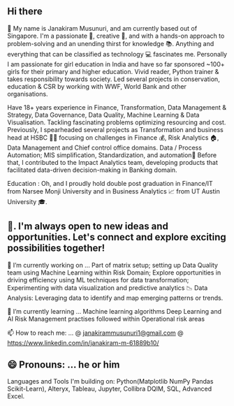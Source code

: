 ## Hi there 
👋 My name is Janakiram Musunuri, and am currently based out of Singapore.
   I'm a passionate 🥇, creative 🎨, and with a hands-on approach to problem-solving and an unending thirst for knowledge 📚. Anything and everything that can be classified as technology 💻 fascinates me. 
   Personally I am passionate for girl education in India and have so far sponsored ~100+ girls for their primary and higher education. 
   Vivid reader, Python trainer & takes responsibility towards society. Led several projects in conservation, education & CSR by working with WWF, World Bank and other organisations.
   
   Have 18+ years experience in Finance, Transformation, Data Management & Strategy, Data Governance, Data Quality, Machine Learning & Data Visualisation.
   Tackling fascinating problems optimizing resourcing and cost. Previously, I spearheaded several projects as Transformation and business head at HSBC 🧑‍🔬 focusing on challenges in Finance 💰, 
   Risk Analytics 🏠, Data Management and Chief control office domains. Data / Process Automation; MIS simplification, Standardization, and automation📣 Before that, I contributed to the Impact Analytics 
   team, developing products that facilitated data-driven decision-making in Banking domain. 
   
   Education : Oh, and I proudly hold double post graduation in Finance/IT from Narsee Monji University and in Business Analytics 📈 from UT Austin University 🎓.

📧. I'm always open to new ideas and opportunities. Let's connect and explore exciting possibilities together! 
--------------------------------------------------------------------------------------------------------------------------------------------------------------------------------------------------------
🚀 I’m currently working on ... 
    Part of matrix setup; setting up Data Quality team using Machine Learning within Risk Domain;
    Explore opportunities in driving efficiency using ML techniques for data transformation; 
    Experimenting with data visualization and predictive analytics
    📉 Data Analysis: Leveraging data to identify and map emerging patterns or trends.
  
🌱   I’m currently learning ...
      Machine learning algorithms
      Deep Learning and AI
      Risk Management practises followed within Operational risk areas

📫 How to reach me: ...
      @ janakirammusunuri1@gmail.com
      @ https://www.linkedin.com/in/janakiram-m-61889b10/
      
😄 Pronouns: ... he or him
---------------------------------------------------------------------------------------------------------------------------------------------------------------------------------------------------------------
Languages and Tools I'm building on:
Python(Matplotlib NumPy Pandas Scikit-Learn), Alteryx, Tableau, Jupyter, Collibra DQIM, SQL, Advanced Excel. 

